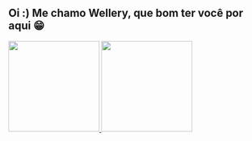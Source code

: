 ## Oi :) Me chamo Wellery, que bom ter você por aqui 😁 

<div>
  <a href="https://github.com/wellerychaves">
  <img height="180em" src="https://github-readme-stats.vercel.app/api?username=wellerychaves&show_icons=true&theme=midnight-purple" />
  <img height="180em" src="https://github-readme-stats.vercel.app/api/top-langs/?username=wellerychaves&layout=compact&langs_count=8&theme=midnight-purple"/>
</div>


<!--
**wellerychaves/wellerychaves** is a ✨ _special_ ✨ repository because its `README.md` (this file) appears on your GitHub profile.

Here are some ideas to get you started:

- 🔭 I’m currently working on ...
- 🌱 I’m currently learning ...
- 👯 I’m looking to collaborate on ...
- 🤔 I’m looking for help with ...
- 💬 Ask me about ...
- 📫 How to reach me: ...
- 😄 Pronouns: ...
- ⚡ Fun fact: ...
-->

